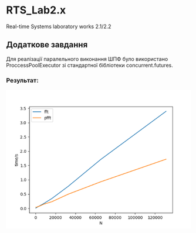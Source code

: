 # RTS_Lab2.x
Real-time Systems laboratory works 2.1/2.2

## Додаткове завдання
Для реалізації паралельного виконання ШПФ було використано ProccessPoolExecutor зі стандартної бібліотеки concurrent.futures.

### Результат:

![](additional.png)
